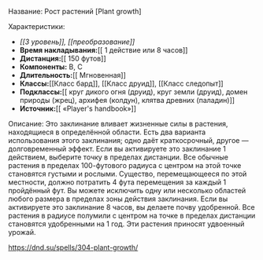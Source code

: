 Название: Рост растений \[Plant growth] 

Характеристики:
- *[[3 уровень]], [[преобразование]]*
- **Время накладывания:**[[ 1 действие или 8 часов]]
- **Дистанция:**[[ 150 футов]]
- **Компоненты:** В, С
- **Длительность:**[[ Мгновенная]]
- **Классы:**[[Класс  бард]], [[Класс друид]], [[Класс следопыт]]
- **Подклассы:**[[ круг дикого огня (друид), круг земли (друид), домен природы (жрец), архифея (колдун), клятва древних (паладин)]]
- **Источник:**[[ «Player's handbook»]]

Описание:
Это заклинание вливает жизненные силы в растения, находящиеся в определённой области. Есть два варианта использования этого заклинания; одно даёт краткосрочный, другое — долговременный эффект.
Если вы активируете это заклинание 1 действием, выберите точку в пределах дистанции. Все обычные растения в пределах 100-футового радиуса с центром на этой точке становятся густыми и рослыми. Существо, перемещающееся по этой местности, должно потратить 4 фута перемещения за каждый 1 пройдённый фут.
Вы можете исключить одну или несколько областей любого размера в пределах зоны действия заклинания.
Если вы активируете это заклинание 8 часов, вы делаете почву удобренной. Все растения в радиусе полумили с центром на точке в пределах дистанции становятся удобренными на 1 год. Эти растения приносят удвоенный урожай.

https://dnd.su/spells/304-plant-growth/
